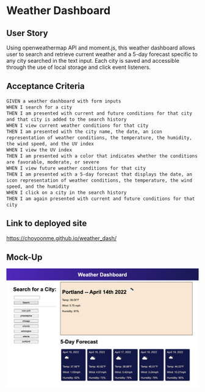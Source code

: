 
# Weather Dashboard

## User Story
Using openweathermap API and moment.js, this weather dashboard allows user to search and retrieve current weather and a 5-day forecast specific to any city searched in the text input.  Each city is saved and accessible through the use of local storage and click event listeners.


## Acceptance Criteria

```
GIVEN a weather dashboard with form inputs
WHEN I search for a city
THEN I am presented with current and future conditions for that city and that city is added to the search history
WHEN I view current weather conditions for that city
THEN I am presented with the city name, the date, an icon representation of weather conditions, the temperature, the humidity, the wind speed, and the UV index
WHEN I view the UV index
THEN I am presented with a color that indicates whether the conditions are favorable, moderate, or severe
WHEN I view future weather conditions for that city
THEN I am presented with a 5-day forecast that displays the date, an icon representation of weather conditions, the temperature, the wind speed, and the humidity
WHEN I click on a city in the search history
THEN I am again presented with current and future conditions for that city
```


## Link to deployed site
https://choyoonme.github.io/weather_dash/

## Mock-Up

![The weather app includes a search option, a list of cities, and a five-day forecast and current weather conditions.](./assets/weatherdash.png)

